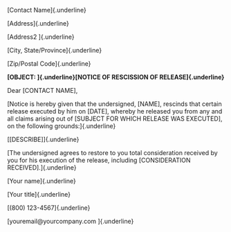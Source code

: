 [Contact Name]{.underline}

[Address]{.underline}

[Address2 ]{.underline}

[City, State/Province]{.underline}

[Zip/Postal Code]{.underline}

**[OBJECT: ]{.underline}[NOTICE OF RESCISSION OF RELEASE]{.underline}**

Dear \[CONTACT NAME\],

[Notice is hereby given that the undersigned, \[NAME\], rescinds that
certain release executed by him on \[DATE\], whereby he released you
from any and all claims arising out of \[SUBJECT FOR WHICH RELEASE WAS
EXECUTED\], on the following grounds:]{.underline}

[\[DESCRIBE\]]{.underline}

[The undersigned agrees to restore to you total consideration received
by you for his execution of the release, including \[CONSIDERATION
RECEIVED\].]{.underline}

[Your name]{.underline}

[Your title]{.underline}

[(800) 123-4567]{.underline}

[youremail\@yourcompany.com ]{.underline}
